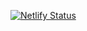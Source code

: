 [![Netlify Status](https://api.netlify.com/api/v1/badges/f7d6f4f0-59bc-4aab-b858-b3310011ca2f/deploy-status)](https://app.netlify.com/sites/portafolio-web-v2/deploys)
